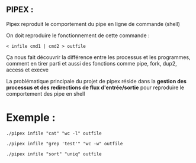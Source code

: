 ## PIPEX :

Pipex reproduit le comportement du pipe en ligne de commande (shell)

On doit reproduire le fonctionnement de cette commande :

`< infile cmd1 | cmd2 > outfile`

Ça nous fait découvrir la différence entre les processus et les programmes, comment en tirer parti et aussi des fonctions comme pipe, fork, dup2, access et execve 

La problématique principale du projet de pipex réside dans la **gestion des processus et des redirections de flux d'entrée/sortie** pour reproduire le comportement des pipe en shell

# Exemple :
`./pipex infile "cat" "wc -l" outfile`

`./pipex infile "grep 'test'" "wc -w" outfile`

`./pipex infile "sort" "uniq" outfile`
